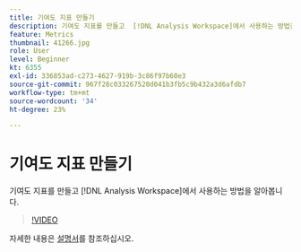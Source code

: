 ```yaml
---
title: 기여도 지표 만들기
description: 기여도 지표를 만들고  [!DNL Analysis Workspace]에서 사용하는 방법을 알아봅니다.
feature: Metrics
thumbnail: 41266.jpg
role: User
level: Beginner
kt: 6355
exl-id: 336853ad-c273-4627-919b-3c86f97b60e3
source-git-commit: 967f28c033267520d041b3fb5c9b432a3d6afdb7
workflow-type: tm+mt
source-wordcount: '34'
ht-degree: 23%

---
```


# 기여도 지표 만들기

기여도 지표를 만들고 [!DNL Analysis Workspace]에서 사용하는 방법을 알아봅니다.

>[!VIDEO](https://video.tv.adobe.com/v/41266/?quality=12&learn=on)

자세한 내용은 [설명서](https://experienceleague.adobe.com/docs/analytics/components/calculated-metrics/calcmetric-workflow/participation-metric.html)를 참조하십시오.
